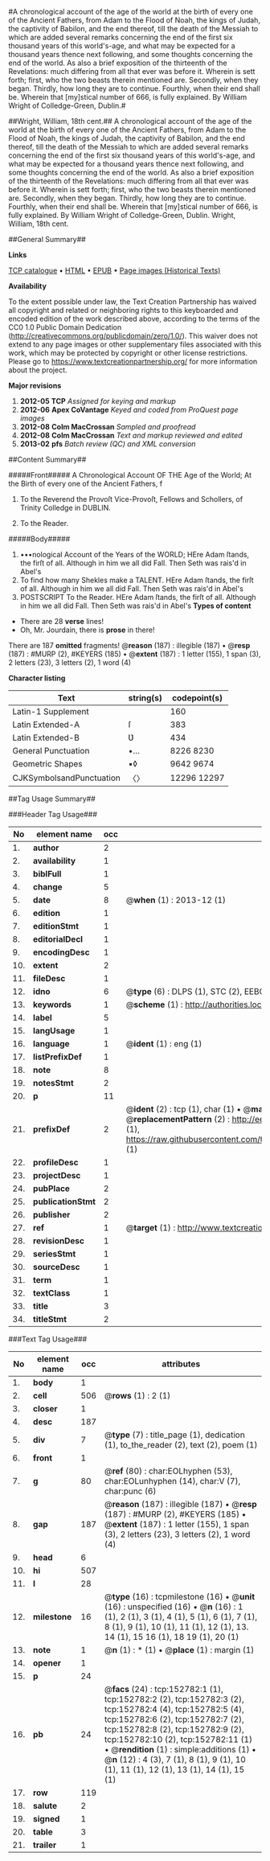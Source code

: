 #A chronological account of the age of the world at the birth of every one of the Ancient Fathers, from Adam to the Flood of Noah, the kings of Judah, the captivity of Babilon, and the end thereof, till the death of the Messiah to which are added several remarks concerning the end of the first six thousand years of this world's-age, and what may be expected for a thousand years thence next following, and some thoughts concerning the end of the world. As also a brief exposition of the thirteenth of the Revelations: much differing from all that ever was before it. Wherein is sett forth; first, who the two beasts therein mentioned are. Secondly, when they began. Thirdly, how long they are to continue. Fourthly, when their end shall be. Wherein that [my]stical number of 666, is fully explained. By William Wright of Colledge-Green, Dublin.#

##Wright, William, 18th cent.##
A chronological account of the age of the world at the birth of every one of the Ancient Fathers, from Adam to the Flood of Noah, the kings of Judah, the captivity of Babilon, and the end thereof, till the death of the Messiah to which are added several remarks concerning the end of the first six thousand years of this world's-age, and what may be expected for a thousand years thence next following, and some thoughts concerning the end of the world. As also a brief exposition of the thirteenth of the Revelations: much differing from all that ever was before it. Wherein is sett forth; first, who the two beasts therein mentioned are. Secondly, when they began. Thirdly, how long they are to continue. Fourthly, when their end shall be. Wherein that [my]stical number of 666, is fully explained. By William Wright of Colledge-Green, Dublin.
Wright, William, 18th cent.

##General Summary##

**Links**

[TCP catalogue](http://www.ota.ox.ac.uk/tcp/)  • 
[HTML](http://tei.it.ox.ac.uk/tcp/Texts-HTML/free/A96/A96980.html)  • 
[EPUB](http://tei.it.ox.ac.uk/tcp/Texts-EPUB/free/A96/A96980.epub) • 
[Page images (Historical Texts)](https://historicaltexts.jisc.ac.uk/eebo-99895234e)

**Availability**

To the extent possible under law, the Text Creation Partnership has waived all copyright and related or neighboring rights to this keyboarded and encoded edition of the work described above, according to the terms of the CC0 1.0 Public Domain Dedication (http://creativecommons.org/publicdomain/zero/1.0/). This waiver does not extend to any page images or other supplementary files associated with this work, which may be protected by copyright or other license restrictions. Please go to https://www.textcreationpartnership.org/ for more information about the project.

**Major revisions**

1. __2012-05__ __TCP__ *Assigned for keying and markup*
1. __2012-06__ __Apex CoVantage__ *Keyed and coded from ProQuest page images*
1. __2012-08__ __Colm MacCrossan__ *Sampled and proofread*
1. __2012-08__ __Colm MacCrossan__ *Text and markup reviewed and edited*
1. __2013-02__ __pfs__ *Batch review (QC) and XML conversion*

##Content Summary##

#####Front#####
A Chronological Account OF THE Age of the World; At the Birth of every one of the Ancient Fathers, f
1. To the Reverend the Provoſt Vice-Provoſt, Fellows and Schollers, of Trinity Colledge in DUBLIN.

1. To the Reader.

#####Body#####

1. •••nological Account of the Years of the WORLD;
 HEre Adam ſtands, the firſt of all. Although in him we all did Fall. Then Seth was rais'd in Abel's
1. To find how many Shekles make a TALENT.
 HEre Adam ſtands, the firſt of all. Although in him we all did Fall. Then Seth was rais'd in Abel's
1. POSTSCRIPT To the Reader.
 HEre Adam ſtands, the firſt of all. Although in him we all did Fall. Then Seth was rais'd in Abel's
**Types of content**

  * There are 28 **verse** lines!
  * Oh, Mr. Jourdain, there is **prose** in there!

There are 187 **omitted** fragments! 
 @__reason__ (187) : illegible (187)  •  @__resp__ (187) : #MURP (2), #KEYERS (185)  •  @__extent__ (187) : 1 letter (155), 1 span (3), 2 letters (23), 3 letters (2), 1 word (4)

**Character listing**


|Text|string(s)|codepoint(s)|
|---|---|---|
|Latin-1 Supplement| |160|
|Latin Extended-A|ſ|383|
|Latin Extended-B|Ʋ|434|
|General Punctuation|•…|8226 8230|
|Geometric Shapes|▪◊|9642 9674|
|CJKSymbolsandPunctuation|〈〉|12296 12297|

##Tag Usage Summary##

###Header Tag Usage###

|No|element name|occ|attributes|
|---|---|---|---|
|1.|__author__|2||
|2.|__availability__|1||
|3.|__biblFull__|1||
|4.|__change__|5||
|5.|__date__|8| @__when__ (1) : 2013-12 (1)|
|6.|__edition__|1||
|7.|__editionStmt__|1||
|8.|__editorialDecl__|1||
|9.|__encodingDesc__|1||
|10.|__extent__|2||
|11.|__fileDesc__|1||
|12.|__idno__|6| @__type__ (6) : DLPS (1), STC (2), EEBO-CITATION (1), PROQUEST (1), VID (1)|
|13.|__keywords__|1| @__scheme__ (1) : http://authorities.loc.gov/ (1)|
|14.|__label__|5||
|15.|__langUsage__|1||
|16.|__language__|1| @__ident__ (1) : eng (1)|
|17.|__listPrefixDef__|1||
|18.|__note__|8||
|19.|__notesStmt__|2||
|20.|__p__|11||
|21.|__prefixDef__|2| @__ident__ (2) : tcp (1), char (1)  •  @__matchPattern__ (2) : ([0-9\-]+):([0-9IVX]+) (1), (.+) (1)  •  @__replacementPattern__ (2) : http://eebo.chadwyck.com/downloadtiff?vid=$1&page=$2 (1), https://raw.githubusercontent.com/textcreationpartnership/Texts/master/tcpchars.xml#$1 (1)|
|22.|__profileDesc__|1||
|23.|__projectDesc__|1||
|24.|__pubPlace__|2||
|25.|__publicationStmt__|2||
|26.|__publisher__|2||
|27.|__ref__|1| @__target__ (1) : http://www.textcreationpartnership.org/docs/. (1)|
|28.|__revisionDesc__|1||
|29.|__seriesStmt__|1||
|30.|__sourceDesc__|1||
|31.|__term__|1||
|32.|__textClass__|1||
|33.|__title__|3||
|34.|__titleStmt__|2||


###Text Tag Usage###

|No|element name|occ|attributes|
|---|---|---|---|
|1.|__body__|1||
|2.|__cell__|506| @__rows__ (1) : 2 (1)|
|3.|__closer__|1||
|4.|__desc__|187||
|5.|__div__|7| @__type__ (7) : title_page (1), dedication (1), to_the_reader (2), text (2), poem (1)|
|6.|__front__|1||
|7.|__g__|80| @__ref__ (80) : char:EOLhyphen (53), char:EOLunhyphen (14), char:V (7), char:punc (6)|
|8.|__gap__|187| @__reason__ (187) : illegible (187)  •  @__resp__ (187) : #MURP (2), #KEYERS (185)  •  @__extent__ (187) : 1 letter (155), 1 span (3), 2 letters (23), 3 letters (2), 1 word (4)|
|9.|__head__|6||
|10.|__hi__|507||
|11.|__l__|28||
|12.|__milestone__|16| @__type__ (16) : tcpmilestone (16)  •  @__unit__ (16) : unspecified (16)  •  @__n__ (16) : 1 (1), 2 (1), 3 (1), 4 (1), 5 (1), 6 (1), 7 (1), 8 (1), 9 (1), 10 (1), 11 (1), 12 (1), 13. 14 (1), 15 16 (1), 18 19 (1), 20 (1)|
|13.|__note__|1| @__n__ (1) : * (1)  •  @__place__ (1) : margin (1)|
|14.|__opener__|1||
|15.|__p__|24||
|16.|__pb__|24| @__facs__ (24) : tcp:152782:1 (1), tcp:152782:2 (2), tcp:152782:3 (2), tcp:152782:4 (4), tcp:152782:5 (4), tcp:152782:6 (2), tcp:152782:7 (2), tcp:152782:8 (2), tcp:152782:9 (2), tcp:152782:10 (2), tcp:152782:11 (1)  •  @__rendition__ (1) : simple:additions (1)  •  @__n__ (12) : 4 (3), 7 (1), 8 (1), 9 (1), 10 (1), 11 (1), 12 (1), 13 (1), 14 (1), 15 (1)|
|17.|__row__|119||
|18.|__salute__|2||
|19.|__signed__|1||
|20.|__table__|3||
|21.|__trailer__|1||
